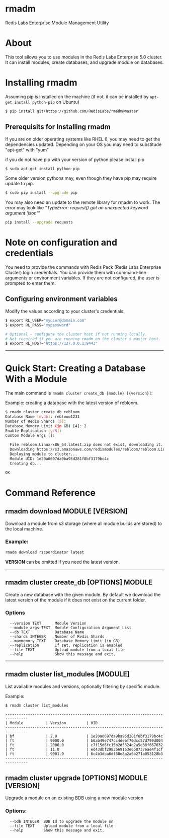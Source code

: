 # rmadm

Redis Labs Enterprise Module Management Utility

# About

This tool allows you to use modules in the Redis Labs Enterprise 5.0 cluster. It can install modules, create databases, and upgrade module on databases.

# Installing rmadm

Assuming pip is installed on the machine (if not, it can be installed by `apt-get install python-pip` on Ubuntu)

```sh
$ pip install git+https://github.com/RedisLabs/rmadm@master
```

## Prerequisits for Installing rmadm
If you are on older operating systems like RHEL 6, you may need to get the dependencies updated. Depending on your OS you may need to substitude "apt-get" with "yum"

if you do not have pip with your version of python please install pip
```sh
$ sudo apt-get install python-pip
```
Some older version pythons may, even though they have pip may require update to pip.
```sh
$ sudo pip install --upgrade pip
```

You may also need an update to the remote library for rmadm to work. The error may look like _"TypeError: request() got an unexpected keyword argument 'json'"_
```sh
pip install --upgrade requests 
```

# Note on configuration and credentials

You need to provide the commands with Redis Pack (Redis Labs Enterprise Cluster) login credentials. 
You can provide them with command-line arguments or environment variables. If they are not configured, the user 
is prompted to enter them.

## Configuring environment variables

Modify the values according to your cluster's credentials:

```sh
$ export RL_USER="myuser@domain.com"
$ export RL_PASS="mypassword"

# Optional - configure the cluster host if not running locally.
# Not required if you are running rmadm on the cluster's master host.
$ export RL_HOST="https://127.0.0.1:9443"
```

---

# Quick Start: Creating a Database With a Module

The main command is `rmadm cluster create_db {module} [{version}]`:

Example: creating a database with the latest version of rebloom.

```sh
$ rmadm cluster create_db rebloom
Database Name [mydb]: rebloom1231
Number of Redis Shards [5]:
Database Memory Limit (in GB) [4]: 2
Enable Replication [y/N]:
Custom Module Args []:
  
  File rebloom.Linux-x86_64.latest.zip does not exist, downloading it...
  Downloading https://s3.amazonaws.com/redismodules/rebloom/rebloom.Linux-x86_64.latest.zip...
  Deploying module to cluster...
  Module UID: 1e20a0697da9ba95d281f8bf3179bc4c
  Creating db...

OK
```

# Command Reference

## rmadm download MODULE [VERSION]

Download a module from s3 storage (where all module builds are stored) to the local machine. 

### Example:

```sh
rmadm download rscoordinator latest
```

**VERSION** can be omitted if you need the latest version. 

-------


## rmadm cluster create_db [OPTIONS] MODULE

Create a new database with the given module. By default we download the latest version of the module if it does not exist on the current folder.

### Options

```
  --version TEXT      Module Version
  --module_args TEXT  Module Configuration Argument List
  --db TEXT           Database Name
  --shards INTEGER    Number of Redis Shards
  --maxmemory TEXT    Database Memory Limit (in GB)
  --replication       If set, replication is enabled
  --file TEXT         Upload module from a local file
  --help              Show this message and exit.
```

--------

## rmadm cluster list_modules [MODULE]

List available modules and versions, optionally filtering by specific module.

Example:

```
$ rmadm cluster list_modules

--------------------------------------------------------------------------------
| Module          | Version         | UID
--------------------------------------------------------------------------------
| bf              | 2.0             | 1e20a0697da9ba95d281f8bf3179bc4c
| ft              | 9000.0          | b6ab49e747cc4debf70dcc57d799d004
| ft              | 2000.0          | c7f15d6fc15b2d5324d2a5e38f667032
| ft              | 11.0            | ed43dbf2983b69163e6b87376ae4f1cf
| ft              | 9001.0          | 6c4b3dba6df68e8a2a6b271a053128b3
--------------------------------------------------------------------------------
```

##  rmadm cluster upgrade [OPTIONS] MODULE [VERSION]

Upgrade a module on an existing BDB using a new module version

### Options:

```
  --bdb INTEGER  BDB Id to upgrade the module on
  --file TEXT    Upload module from a local file
  --help         Show this message and exit.
```


